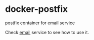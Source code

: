 # docker-postfix

postfix container for email service

Check [email](https://github.com/indiehosters/email) service to see how to use it.
